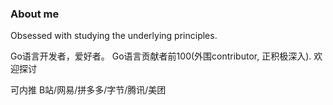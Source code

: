 ### About me
<!--
**cuishuang/cuishuang** is a ✨ _special_ ✨ repository because its `README.md` (this file) appears on your GitHub profile.

Here are some ideas to get you started:

- 🔭 I’m currently working on ...
- 🌱 I’m currently learning ...
- 👯 I’m looking to collaborate on ...
- 🤔 I’m looking for help with ...
- 💬 Ask me about ...
- 📫 How to reach me: ...
- 😄 Pronouns: ...
- ⚡ Fun fact: ...
-->

Obsessed with studying the underlying principles.

Go语言开发者，爱好者。 Go语言贡献者前100(外围contributor, 正积极深入). 欢迎探讨


可内推 B站/网易/拼多多/字节/腾讯/美团
